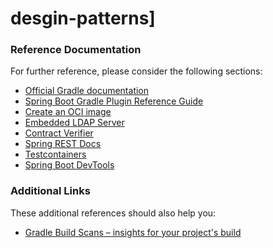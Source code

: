 # desgin-patterns]

### Reference Documentation
For further reference, please consider the following sections:

* [Official Gradle documentation](https://docs.gradle.org)
* [Spring Boot Gradle Plugin Reference Guide](https://docs.spring.io/spring-boot/docs/3.0.1/gradle-plugin/reference/html/)
* [Create an OCI image](https://docs.spring.io/spring-boot/docs/3.0.1/gradle-plugin/reference/html/#build-image)
* [Embedded LDAP Server](https://docs.spring.io/spring-boot/docs/3.0.1/reference/htmlsingle/#data.nosql.ldap.embedded)
* [Contract Verifier](https://cloud.spring.io/spring-cloud-contract/reference/htmlsingle/)
* [Spring REST Docs](https://docs.spring.io/spring-restdocs/docs/current/reference/html5/)
* [Testcontainers](https://www.testcontainers.org/)
* [Spring Boot DevTools](https://docs.spring.io/spring-boot/docs/3.0.1/reference/htmlsingle/#using.devtools)

### Additional Links
These additional references should also help you:

* [Gradle Build Scans – insights for your project's build](https://scans.gradle.com#gradle)

